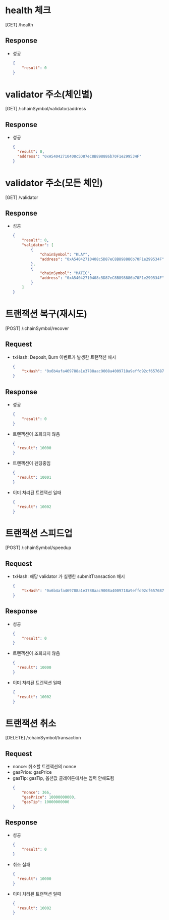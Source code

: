 # health 체크
[GET] /health
## Response
- 성공
    ```json
    {
        "result": 0
    }
    ```

# validator 주소(체인별)
[GET] /:chainSymbol/validator/address
## Response
- 성공
    ```json
    {
      "result": 0,
      "address": "0xA54042710408c5D87eC8B898886b70F1e299534F"
    }
    ```

# validator 주소(모든 체인)
[GET] /validator
## Response
- 성공
    ```json
    {
        "result": 0,
        "validator": [
            {
                "chainSymbol": "KLAY",
                "address": "0xA54042710408c5D87eC8B898886b70F1e299534F"
            },
            {
                "chainSymbol": "MATIC",
                "address": "0xA54042710408c5D87eC8B898886b70F1e299534F"
            }
        ]
    }
    ```

# 트랜잭션 복구(재시도)
[POST] /:chainSymbol/recover
## Request
- txHash: Deposit, Burn 이벤트가 발생한 트랜잭션 해시
    ```json
    {
        "txHash": "0x6b4afa469788a1e3788aac9008a4009718a9effd92cf6576875d4d78a1734c3b"
    }
    ```

## Response
- 성공
    ```json
    {
        "result": 0
    }
    ```
- 트랜잭션이 조회되지 않음
    ```json
    {
      "result": 10000
    }
    ```
- 트랜잭션이 펜딩중임
    ```json
    {
      "result": 10001
    }
    ```
- 이미 처리된 트랜잭션 일때
    ```json
    {
      "result": 10002
    }
    ```

# 트랜잭션 스피드업
[POST] /:chainSymbol/speedup
## Request
- txHash: 해당 validator 가 실행한 submitTransaction 해시
    ```json
    {
        "txHash": "0x6b4afa469788a1e3788aac9008a4009718a9effd92cf6576875d4d78a1734c3b"
    }
    ```

## Response
- 성공
    ```json
    {
        "result": 0
    }
    ```
- 트랜잭션이 조회되지 않음
    ```json
    {
      "result": 10000
    }
    ```
- 이미 처리된 트랜잭션 일때
    ```json
    {
      "result": 10002
    }
    ```

# 트랜잭션 취소
[DELETE] /:chainSymbol/transaction
## Request
- nonce: 취소할 트랜잭션의 nonce
- gasPrice: gasPrice
- gasTip: gasTip, 옵션값 클레이튼에서는 입력 안해도됨
    ```json
    {
        "nonce": 366,
        "gasPrice": 10000000000,
        "gasTip": 10000000000
    }
    ```

## Response
- 성공
    ```json
    {
        "result": 0
    }
    ```
- 취소 실패
    ```json
    {
      "result": 10000
    }
    ```
- 이미 처리된 트랜잭션 일때
    ```json
    {
      "result": 10002
    }
    ```

